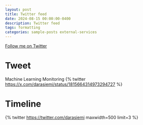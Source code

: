```yaml
---
layout: post
title: Twitter feed
date: 2024-08-15 00:00:00-0400
description: Twitter feed
tags: formatting
categories: sample-posts external-services
---
```


[Follow me on Twitter](https://twitter.com/darasiemi)

# Tweet

Machine Learning Monitoring
{% twitter https://x.com/darasiemi/status/1815664314973294727 %}

# Timeline

{% twitter https://twitter.com/darasiemi maxwidth=500 limit=3 %}

<!-- # Additional Details

For more details on using the plugin visit: [jekyll-twitter-plugin](https://github.com/rob-murray/jekyll-twitter-plugin) -->
